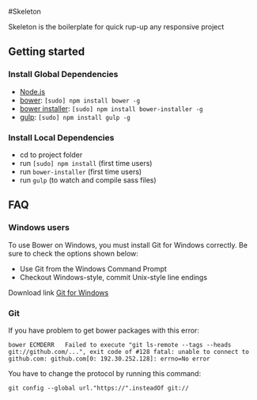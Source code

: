 #Skeleton

Skeleton is the boilerplate for quick rup-up any responsive project

## Getting started

### Install Global Dependencies
  * [Node.js](http://nodejs.org)
  * [bower](http://bower.io): `[sudo] npm install bower -g`
  * [bower installer](https://github.com/rquadling/bower-installer): `[sudo] npm install bower-installer -g`
  * [gulp](http://gulpjs.com/): `[sudo] npm install gulp -g`

### Install Local Dependencies
  * cd to project folder
  * run `[sudo] npm install` (first time users)
  * run `bower-installer` (first time users)
  * run `gulp` (to watch and compile sass files)

## FAQ

### Windows users

To use Bower on Windows, you must install Git for Windows correctly. Be sure to check the options shown below:

  * Use Git from the Windows Command Prompt
  * Checkout Windows-style, commit Unix-style line endings

Download link [Git for Windows](http://git-for-windows.github.io/)

### Git

If you have problem to get bower packages with this error:

```
bower ECMDERR	Failed to execute "git ls-remote --tags --heads git://github.com/...", exit code of #128 fatal: unable to connect to github.com: github.com[0: 192.30.252.128]: errno=No error
```

You have to change the protocol by running this command:
```
git config --global url."https://".insteadOf git://
```
